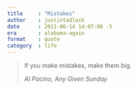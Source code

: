```yaml
---
title     : "Mistakes"
author    : justintadlock
date      : 2011-06-14 14:07:00 -5
era       : alabama-again
format    : quote
category  : life
---
```


> If you make mistakes, make them big.
>
> <cite>Al Pacino, Any Given Sunday</cite>
